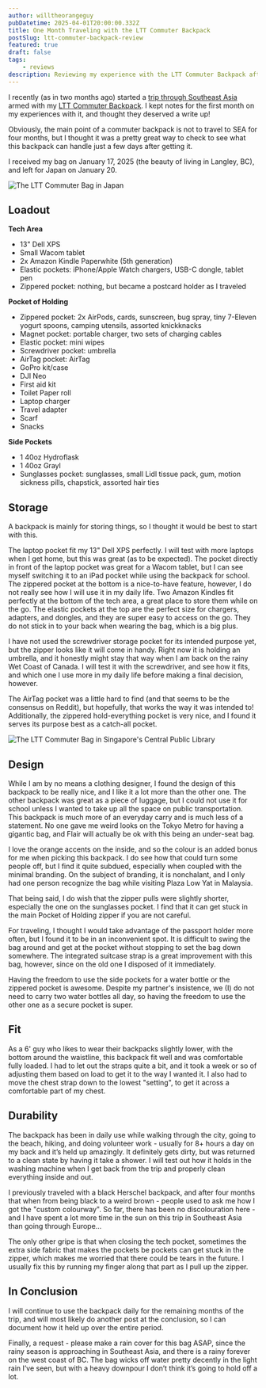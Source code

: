 ```yaml
---
author: willtheorangeguy
pubDatetime: 2025-04-01T20:00:00.332Z
title: One Month Traveling with the LTT Commuter Backpack
postSlug: ltt-commuter-backpack-review
featured: true
draft: false
tags:
    - reviews
description: Reviewing my experience with the LTT Commuter Backpack after traveling in Southeast Asia for one month.
---
```


I recently (as in two months ago) started a [trip through Southeast Asia](daniela-and-will-travel.github.io) armed with my [LTT Commuter Backpack](https://global.lttstore.com/products/commuter-backpack). I kept notes for the first month on my experiences with it, and thought they deserved a write up!

Obviously, the main point of a commuter backpack is not to travel to SEA for four months, but I thought it was a pretty great way to check to see what this backpack can handle just a few days after getting it.

I received my bag on January 17, 2025 (the beauty of living in Langley, BC), and left for Japan on January 20.

![The LTT Commuter Bag in Japan](/assets/imgs/blog/lttbagmain.JPG)

## Loadout

**Tech Area**

-   13" Dell XPS
-   Small Wacom tablet
-   2x Amazon Kindle Paperwhite (5th generation)
-   Elastic pockets: iPhone/Apple Watch chargers, USB-C dongle, tablet pen
-   Zippered pocket: nothing, but became a postcard holder as I traveled

**Pocket of Holding**

-   Zippered pocket: 2x AirPods, cards, sunscreen, bug spray, tiny 7-Eleven yogurt spoons, camping utensils, assorted knickknacks
-   Magnet pocket: portable charger, two sets of charging cables
-   Elastic pocket: mini wipes
-   Screwdriver pocket: umbrella
-   AirTag pocket: AirTag
-   GoPro kit/case
-   DJI Neo
-   First aid kit
-   Toilet Paper roll
-   Laptop charger
-   Travel adapter
-   Scarf
-   Snacks

**Side Pockets**

-   1 40oz Hydroflask
-   1 40oz Grayl
-   Sunglasses pocket: sunglasses, small Lidl tissue pack, gum, motion sickness pills, chapstick, assorted hair ties

## Storage

A backpack is mainly for storing things, so I thought it would be best to start with this.

The laptop pocket fit my 13" Dell XPS perfectly. I will test with more laptops when I get home, but this was great (as to be expected).
The pocket directly in front of the laptop pocket was great for a Wacom tablet, but I can see myself switching it to an iPad pocket while using the backpack for school.
The zippered pocket at the bottom is a nice-to-have feature, however, I do not really see how I will use it in my daily life.
Two Amazon Kindles fit perfectly at the bottom of the tech area, a great place to store them while on the go.
The elastic pockets at the top are the perfect size for chargers, adapters, and dongles, and they are super easy to access on the go. They do not stick in to your back when wearing the bag, which is a big plus.

I have not used the screwdriver storage pocket for its intended purpose yet, but the zipper looks like it will come in handy. Right now it is holding an umbrella, and it honestly might stay that way when I am back on the rainy Wet Coast of Canada. I will test it with the screwdriver, and see how it fits, and which one I use more in my daily life before making a final decision, however.

The AirTag pocket was a little hard to find (and that seems to be the consensus on Reddit), but hopefully, that works the way it was intended to! Additionally, the zippered hold-everything pocket is very nice, and I found it serves its purpose best as a catch-all pocket.

![The LTT Commuter Bag in Singapore's Central Public Library](/assets/imgs/blog/lttbagdesign.jpg)

## Design

While I am by no means a clothing designer, I found the design of this backpack to be really nice, and I like it a lot more than the other one. The other backpack was great as a piece of luggage, but I could not use it for school unless I wanted to take up all the space on public transportation. This backpack is much more of an everyday carry and is much less of a statement. No one gave me weird looks on the Tokyo Metro for having a gigantic bag, and Flair will actually be ok with this being an under-seat bag.

I love the orange accents on the inside, and so the colour is an added bonus for me when picking this backpack. I do see how that could turn some people off, but I find it quite subdued, especially when coupled with the minimal branding. On the subject of branding, it is nonchalant, and I only had one person recognize the bag while visiting Plaza Low Yat in Malaysia.

That being said, I do wish that the zipper pulls were slightly shorter, especially the one on the sunglasses pocket. I find that it can get stuck in the main Pocket of Holding zipper if you are not careful.

For traveling, I thought I would take advantage of the passport holder more often, but I found it to be in an inconvenient spot. It is difficult to swing the bag around and get at the pocket without stopping to set the bag down somewhere. The integrated suitcase strap is a great improvement with this bag, however, since on the old one I disposed of it immediately.

Having the freedom to use the side pockets for a water bottle or the zippered pocket is awesome. Despite my partner's insistence, we (I) do not need to carry two water bottles all day, so having the freedom to use the other one as a secure pocket is super.

## Fit

As a 6' guy who likes to wear their backpacks slightly lower, with the bottom around the waistline, this backpack fit well and was comfortable fully loaded. I had to let out the straps quite a bit, and it took a week or so of adjusting them based on load to get it to the way I wanted it. I also had to move the chest strap down to the lowest "setting", to get it across a comfortable part of my chest.

## Durability

The backpack has been in daily use while walking through the city, going to the beach, hiking, and doing volunteer work - usually for 8+ hours a day on my back and it’s held up amazingly. It definitely gets dirty, but was returned to a clean state by having it take a shower. I will test out how it holds in the washing machine when I get back from the trip and properly clean everything inside and out.

I previously traveled with a black Herschel backpack, and after four months that when from being black to a weird brown - people used to ask me how I got the "custom colourway". So far, there has been no discolouration here - and I have spent a lot more time in the sun on this trip in Southeast Asia than going through Europe…

The only other gripe is that when closing the tech pocket, sometimes the extra side fabric that makes the pockets be pockets can get stuck in the zipper, which makes me worried that there could be tears in the future. I usually fix this by running my finger along that part as I pull up the zipper.

## In Conclusion

I will continue to use the backpack daily for the remaining months of the trip, and will most likely do another post at the conclusion, so I can document how it held up over the entire period.

Finally, a request - please make a rain cover for this bag ASAP, since the rainy season is approaching in Southeast Asia, and there is a rainy forever on the west coast of BC. The bag wicks off water pretty decently in the light rain I’ve seen, but with a heavy downpour I don’t think it’s going to hold off a lot.
